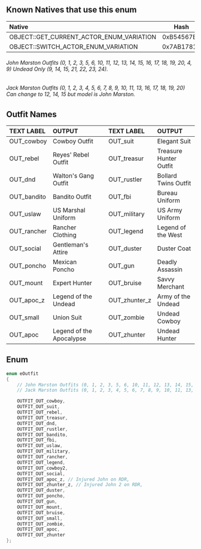 ## Known Natives that use this enum

| Native | Hash |
| :------------ | :------------: |
| OBJECT::GET_CURRENT_ACTOR_ENUM_VARIATION | 0xB54567B9 |
| OBJECT::SWITCH_ACTOR_ENUM_VARIATION | 0x7AB17813 |

###### John Marston Outfits (0, 1, 2, 3, 5, 6, 10, 11, 12, 13, 14, 15, 16, 17, 18, 19, 20, 4, 9) Undead Only (9, 14, 15, 21, 22, 23, 24).
###### Jack Marston Outfits (0, 1, 2, 3, 4, 5, 6, 7, 8, 9, 10, 11, 13, 16, 17, 18, 19, 20) Can change to 12, 14, 15 but model is John Marston.
## Outfit Names
| TEXT LABEL | OUTPUT || TEXT LABEL | OUTPUT |
| :------------ | :------------ | :------------ | :------------ | :------------ |
| OUT_cowboy | Cowboy Outfit || OUT_suit | Elegant Suit |
| OUT_rebel | Reyes' Rebel Outfit || OUT_treasur | Treasure Hunter Outfit |
| OUT_dnd | Walton's Gang Outfit || OUT_rustler | Bollard Twins Outfit |
| OUT_bandito | Bandito Outfit || OUT_fbi | Bureau Uniform |
| OUT_uslaw | US Marshal Uniform || OUT_military | US Army Uniform |
| OUT_rancher | Rancher Clothing || OUT_legend | Legend of the West |
| OUT_social | Gentleman's Attire || OUT_duster | Duster Coat |
| OUT_poncho | Mexican Poncho || OUT_gun | Deadly Assassin |
| OUT_mount | Expert Hunter || OUT_bruise | Savvy Merchant |
| OUT_apoc_z | Legend of the Undead || OUT_zhunter_z | Army of the Undead |
| OUT_small | Union Suit || OUT_zombie | Undead Cowboy |
| OUT_apoc | Legend of the Apocalypse || OUT_zhunter | Undead Hunter |

## Enum
```cpp
enum eOutfit
{
	// John Marston Outfits (0, 1, 2, 3, 5, 6, 10, 11, 12, 13, 14, 15, 16, 17, 18, 19, 20, 4, 9) Undead Only (9, 14, 15, 21, 22, 23, 24)
	// Jack Marston Outfits (0, 1, 2, 3, 4, 5, 6, 7, 8, 9, 10, 11, 13, 16, 17, 18, 19, 20) Can change to 12, 14, 15 but model is John Marston

	OUTFIT_OUT_cowboy,
	OUTFIT_OUT_suit,
	OUTFIT_OUT_rebel,
	OUTFIT_OUT_treasur,
	OUTFIT_OUT_dnd,
	OUTFIT_OUT_rustler,
	OUTFIT_OUT_bandito,
	OUTFIT_OUT_fbi,
	OUTFIT_OUT_uslaw,
	OUTFIT_OUT_military,
	OUTFIT_OUT_rancher,
	OUTFIT_OUT_legend,
	OUTFIT_OUT_cowboy2,
	OUTFIT_OUT_social,
	OUTFIT_OUT_apoc_z, // Injured John on RDR,
	OUTFIT_OUT_zhunter_z, // Injured John 2 on RDR,
	OUTFIT_OUT_duster,
	OUTFIT_OUT_poncho,
	OUTFIT_OUT_gun,
	OUTFIT_OUT_mount,
	OUTFIT_OUT_bruise,
	OUTFIT_OUT_small,
	OUTFIT_OUT_zombie,
	OUTFIT_OUT_apoc,
	OUTFIT_OUT_zhunter
};
```
